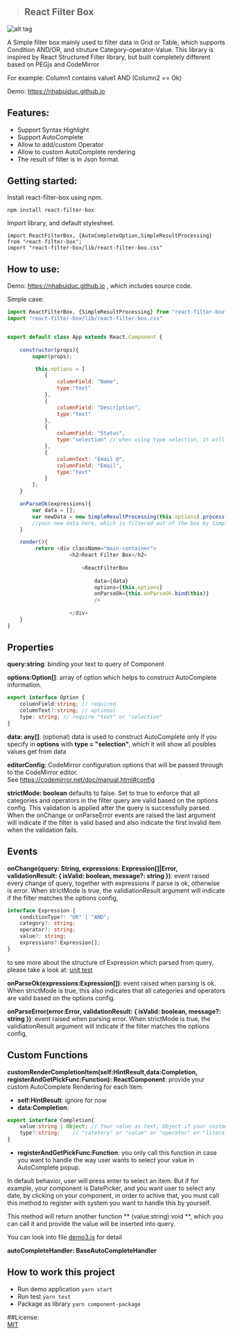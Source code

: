 >## React Filter Box

![alt tag](https://github.com/nhabuiduc/react-filter-box/raw/master/images/react-filter-box-demo.png)

A Simple filter box mainly used to filter data in Grid or Table,  which supports Condition AND/OR, 
and struture Category-operator-Value. This library is inspired by React Structured Filter library,
but built completely different based on PEGjs and CodeMirror

For example: Column1 contains value1 AND (Column2 == Ok)

Demo: https://nhabuiduc.github.io

## Features:

- Support Syntax Highlight
- Support AutoComplete
- Allow to add/custom Operator
- Allow to custom AutoComplete rendering 
- The result of filter is in Json format

## Getting started:

Install react-filter-box using npm.

``npm install react-filter-box``

Import library, and default stylesheet.

``import ReactFilterBox, {AutoCompleteOption,SimpleResultProcessing} from "react-filter-box";``   
``import "react-filter-box/lib/react-filter-box.css"``   

## How to use:


Demo: https://nhabuiduc.github.io , which includes source code.

Simple case:

```javascript
import ReactFilterBox, {SimpleResultProcessing} from "react-filter-box";
import "react-filter-box/lib/react-filter-box.css"


export default class App extends React.Component {
    
    constructor(props){
        super(props);

         this.options = [
            {
                columnField: "Name",
                type:"text"
            },
            {
                columnField: "Description",
                type:"text"
            },
            {
                columnField: "Status",
                type:"selection" // when using type selection, it will automatically sugest all posible values
            },
            {
                columnText: "Email @",
                columnField: "Email",
                type:"text"
            }
        ];
    }

    onParseOk(expressions){
        var data = [];
        var newData = new SimpleResultProcessing(this.options).process(data,expressions);
        //your new data here, which is filtered out of the box by SimpleResultProcessing
    }

    render(){
         return <div className="main-container"> 
                    <h2>React Filter Box</h2>
         
                        <ReactFilterBox 
                            
                            data={data}
                            options={this.options}
                            onParseOk={this.onParseOk.bind(this)}
                            />
                    
                    </div>
    }
}
```

## Properties

**query:string**: binding your text to query of Component

**options:Option[]**: array of option which helps to construct AutoComplete information.

```typescript
export interface Option {
    columnField:string; // required
    columnText?:string; // optional
    type: string; // require "text" or "selection"
}
```
**data: any[]**: (optional) data is used to construct AutoComplete only if 
you specify in **options** with **type = "selection"**, which it will
show all posibles values get from data

**editorConfig**: CodeMirror configuration options that will be passed through
to the CodeMirror editor.  
See https://codemirror.net/doc/manual.html#config

**strictMode: boolean** defaults to false.  Set to true to enforce that all categories and operators in the
filter query are valid based on the options config.  This validation is applied after the query is successfully parsed.  When the onChange or onParseError events are raised the last argument will indicate if the filter is valid based and also indicate the first invalid item when the validation fails.


## Events

**onChange(query: String, expressions: Expression[]|Error, validationResult: { isValid: boolean, message?: string })**: event raised every change of query, together with expressions if parse is ok, otherwise is error.
When strictMode is true, the validiationResult argument will indicate if the filter matches the options config,

```typescript
interface Expression {
    conditionType?: "OR" | "AND";
    category?: string;
    operator?: string;
    value?: string;
    expressions?:Expression[];    
}
```

to see more about the structure of Expression which parsed from query, please
take a look at: [unit test](https://github.com/nhabuiduc/react-filter-box/blob/master/test/FilterQUeryParser.spec.ts)

**onParseOk(expressions:Expression[])**: event raised when parsing is ok.  When strictMode is true, this also indicates that all categories and operators are valid based on the options config.


**onParseError(error:Error, validationResult: { isValid: boolean, message?: string })**: 
event raised when parsing error.  When strictMode is true, the validiationResult argument will indicate if the filter matches the options config,


## Custom Functions
**customRenderCompletionItem(self:HintResult,data:Completion, registerAndGetPickFunc:Function): ReactComponent**:
provide your custom AutoComplete Rendering for each Item.

- **self:HintResult**: ignore for now
- **data:Completion**:

```typescript
export interface Completion{
    value:string | Object; // Your value as text, Object if your custom AutoCompleteHandler return Object
    type?:string;    // "catetory" or "value" or "operator" or "literal"
}
``` 


- **registerAndGetPickFunc:Function**: you only call this function in case you want 
to handle the way user wants to select your value in AutoComplete popup. 

In default behavior, user will  press enter to select an item.
But if for example, your component is DatePicker, and you want user to select any date,
by clicking on your component, in order to achive that, you must call this method to 
register with system you want to handle this by yourself.

This method will return another function ** (value:string):void **, which you can call it
 and provide the value will be inserted into query.

 You can look into file [demo3.js](https://github.com/nhabuiduc/react-filter-box/blob/master/js-example/src/demo3.js) for detail

 **autoCompleteHandler: BaseAutoCompleteHandler**

## How to work this project

- Run demo application ```yarn start```
- Run test ```yarn test```
- Package as library ```yarn component-package```
 

##License:  
[MIT](https://github.com/nhabuiduc/react-filter-box/blob/master/LICENSE.md)
